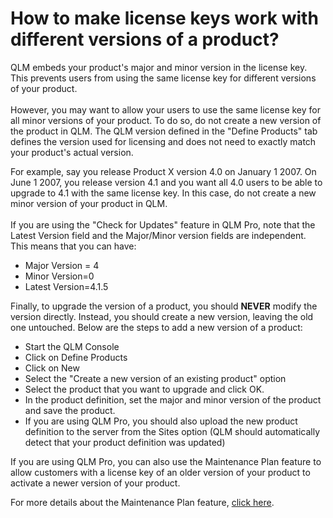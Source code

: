 # How to make license keys work with different versions of a product?

QLM embeds your product's major and minor version in the license key. This prevents users from using the same license key for different versions of your product.\
\
However, you may want to allow your users to use the same license key for all minor versions of your product. To do so, do not create a new version of the product in QLM. The QLM version defined in the "Define Products" tab defines the version used for licensing and does not need to exactly match your product's actual version.&#x20;

For example, say you release Product X version 4.0 on January 1 2007. On June 1 2007, you release version 4.1 and you want all 4.0 users to be able to upgrade to 4.1 with the same license key. In this case, do not create a new minor version of your product in QLM. \
\
If you are using the "Check for Updates" feature in QLM Pro, note that the Latest Version field and the Major/Minor version fields are independent. This means that you can have:

* Major Version = 4
* Minor Version=0
* Latest Version=4.1.5

Finally, to upgrade the version of a product, you should **NEVER** modify the version directly. Instead, you should create a new version, leaving the old one untouched. Below are the steps to add a new version of a product:

* Start the QLM Console
* Click on Define Products
* Click on New
* Select the "Create a new version of an existing product" option
* Select the product that you want to upgrade and click OK.
* In the product definition, set the major and minor version of the product and save the product.
* If you are using QLM Pro, you should also upload the new product definition to the server from the Sites option (QLM should automatically detect that your product definition was updated)

If you are using QLM Pro, you can also use the Maintenance Plan feature to allow customers with a license key of an older version of your product to activate a newer version of your product.

For more details about the Maintenance Plan feature, [click here](https://support.soraco.co/hc/en-us/articles/203184080-QLM-Maintenance-Plan).
